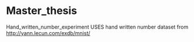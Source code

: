 # Master_thesis
Hand_written_number_experiment
USES hand written number dataset from http://yann.lecun.com/exdb/mnist/
